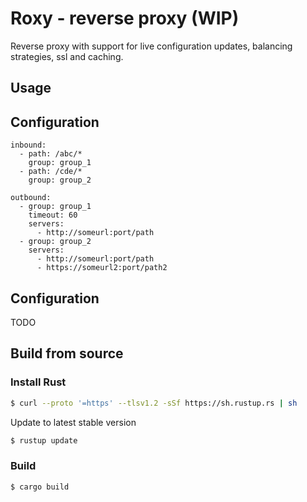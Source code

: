 # Roxy - reverse  proxy (WIP)
Reverse proxy with support for live configuration updates, balancing strategies, ssl and caching.

## Usage

## Configuration

```
inbound:
  - path: /abc/*
    group: group_1
  - path: /cde/*
    group: group_2

outbound:
  - group: group_1
    timeout: 60
    servers:
      - http://someurl:port/path
  - group: group_2
    servers:
      - http://someurl:port/path
      - https://someurl2:port/path2
```

## Configuration
TODO


## Build from source

### Install Rust
```bash
$ curl --proto '=https' --tlsv1.2 -sSf https://sh.rustup.rs | sh
```
Update to latest stable version
```bash
$ rustup update
```
### Build
```bash
$ cargo build
```
